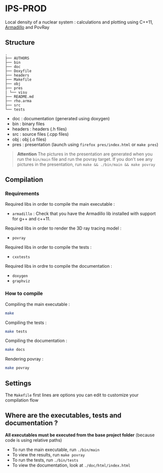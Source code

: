 # IPS-PROD 

Local density of a nuclear system : calculations and plotting using C++11, [Armadillo](http://arma.sourceforge.net/) and PovRay 


## Structure
```
.
├── AUTHORS
├── bin
├── doc
├── Doxyfile
├── headers
├── Makefile
├── obj
├── pres
| └── visu
├── README.md
├── rho.arma
├── src
└── tests
```

* doc : documentation (generated using doxygen)
* bin : binary files 
* headers : headers (.h files)
* src : source files (.cpp files)
* obj : obj (.o files)
* pres : presentation (launch using `firefox pres/index.html` or `make pres`)

>**Attention**
>The pictures in the presentation are generated when you run the `bin/main` file and run the povray target.
>If you don't see any pictures in the presentation, run `make && ./bin/main && make povray`



## Compilation

### Requirements

Required libs in order to compile the main executable : 

- `armadillo` : Check that you have the Armadillo lib installed with support for g++ and c++11. 

Required libs in order to render the 3D ray tracing model :

- `povray`

Required libs in order to compile the tests : 

- `cxxtests` 


Required libs in ordre to compile the documentation : 

- `doxygen` 
- `graphviz`


### How to compile

Compiling the main executable : 

```Bash
make
```

Compiling the tests : 

```Bash
make tests
```

Compiling the documentation : 

```Bash
make docs
```

Rendering povray :

```Bash
make povray
```

## Settings

The `Makefile` first lines are options you can edit to customize your compilation flow

## Where are the executables, tests and documentation ?

**All executables must be executed from the base project folder**
(because code is using relative paths)

- To run the main executable, run `./bin/main`
- To view the results, run `make povray`
- To run the tests, run `./bin/tests`
- To view the documentation, look at `./doc/html/index.html`


